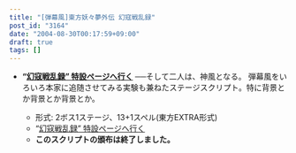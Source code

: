 ```yaml
---
title: "[弾幕風]東方妖々夢外伝 幻寇戦乱録"
post_id: "3164"
date: "2004-08-30T00:17:59+09:00"
draft: true
tags: []
---
```



* **“[幻寇戦乱録” 特設ページへ行く](https://danmaq.com/tag/touhou-pcb-g)**
──そして二人は、神風となる。 弾幕風をいろいろ本家に追随させてみる実験も兼ねたステージスクリプト。特に背景とか背景とか背景とか。

  * 形式: 2ボス1ステージ、13+1スペル(東方EXTRA形式)
  * “[幻寇戦乱録” 特設ページへ行く](https://danmaq.com/tag/touhou-pcb-g)
  * **このスクリプトの頒布は終了しました。**
